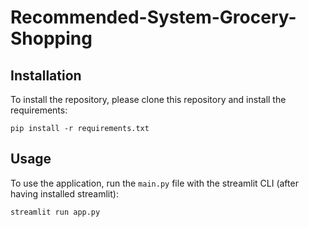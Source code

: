 # Recommended-System-Grocery-Shopping




## Installation

To install the repository, please clone this repository and install the requirements:

```
pip install -r requirements.txt
```

## Usage

To use the application, run the `main.py` file with the streamlit CLI (after having installed streamlit): 

```
streamlit run app.py
```
